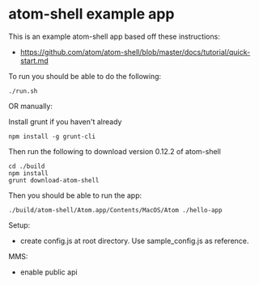 # atom-shell example app

This is an example atom-shell app based off these instructions:
- https://github.com/atom/atom-shell/blob/master/docs/tutorial/quick-start.md

To run you should be able to do the following:

`./run.sh`

OR manually:

Install grunt if you haven't already

```
npm install -g grunt-cli
```

Then run the following to download version 0.12.2 of atom-shell
```
cd ./build
npm install
grunt download-atom-shell
```

Then you should be able to run the app:

```
./build/atom-shell/Atom.app/Contents/MacOS/Atom ./hello-app
```

Setup:
- create config.js at root directory. Use sample_config.js as reference.

MMS:
- enable public api